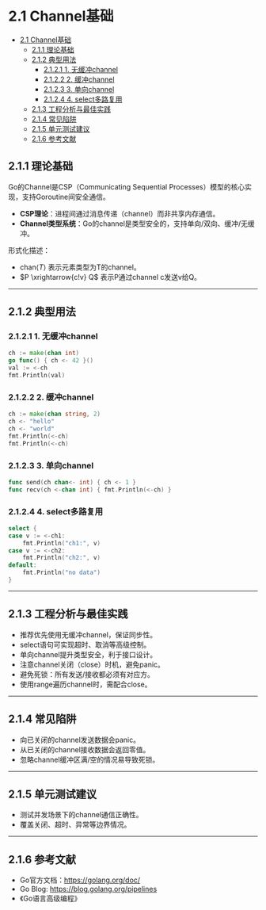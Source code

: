 # 2.1 Channel基础

<!-- TOC START -->
- [2.1 Channel基础](#21-channel基础)
  - [2.1.1 理论基础](#211-理论基础)
  - [2.1.2 典型用法](#212-典型用法)
    - [2.1.2.1 1. 无缓冲channel](#2121-1-无缓冲channel)
    - [2.1.2.2 2. 缓冲channel](#2122-2-缓冲channel)
    - [2.1.2.3 3. 单向channel](#2123-3-单向channel)
    - [2.1.2.4 4. select多路复用](#2124-4-select多路复用)
  - [2.1.3 工程分析与最佳实践](#213-工程分析与最佳实践)
  - [2.1.4 常见陷阱](#214-常见陷阱)
  - [2.1.5 单元测试建议](#215-单元测试建议)
  - [2.1.6 参考文献](#216-参考文献)
<!-- TOC END -->

## 2.1.1 理论基础

Go的Channel是CSP（Communicating Sequential Processes）模型的核心实现，支持Goroutine间安全通信。

- **CSP理论**：进程间通过消息传递（channel）而非共享内存通信。
- **Channel类型系统**：Go的channel是类型安全的，支持单向/双向、缓冲/无缓冲。

形式化描述：

- $\text{chan}\langle T \rangle$ 表示元素类型为T的channel。
- $P \xrightarrow{c!v} Q$ 表示P通过channel c发送v给Q。

---

## 2.1.2 典型用法

### 2.1.2.1 1. 无缓冲channel

```go
ch := make(chan int)
go func() { ch <- 42 }()
val := <-ch
fmt.Println(val)

```

### 2.1.2.2 2. 缓冲channel

```go
ch := make(chan string, 2)
ch <- "hello"
ch <- "world"
fmt.Println(<-ch)
fmt.Println(<-ch)

```

### 2.1.2.3 3. 单向channel

```go
func send(ch chan<- int) { ch <- 1 }
func recv(ch <-chan int) { fmt.Println(<-ch) }

```

### 2.1.2.4 4. select多路复用

```go
select {
case v := <-ch1:
    fmt.Println("ch1:", v)
case v := <-ch2:
    fmt.Println("ch2:", v)
default:
    fmt.Println("no data")
}

```

---

## 2.1.3 工程分析与最佳实践

- 推荐优先使用无缓冲channel，保证同步性。
- select语句可实现超时、取消等高级控制。
- 单向channel提升类型安全，利于接口设计。
- 注意channel关闭（close）时机，避免panic。
- 避免死锁：所有发送/接收都必须有对应方。
- 使用range遍历channel时，需配合close。

---

## 2.1.4 常见陷阱

- 向已关闭的channel发送数据会panic。
- 从已关闭的channel接收数据会返回零值。
- 忽略channel缓冲区满/空的情况易导致死锁。

---

## 2.1.5 单元测试建议

- 测试并发场景下的channel通信正确性。
- 覆盖关闭、超时、异常等边界情况。

---

## 2.1.6 参考文献

- Go官方文档：<https://golang.org/doc/>
- Go Blog: <https://blog.golang.org/pipelines>
- 《Go语言高级编程》
